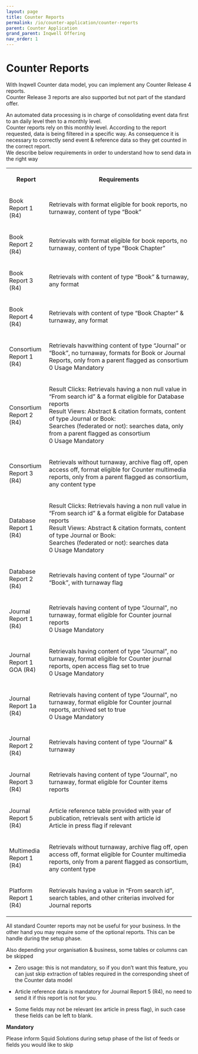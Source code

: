 ```yaml
---
layout: page
title: Counter Reports
permalink: /io/counter-application/counter-reports
parent: Counter Application
grand_parent: Inqwell Offering
nav_order: 1
---
```


<h1>Counter Reports</h1>

<p>With Inqwell Counter data model, you can implement any Counter Release 4 reports.<br/>Counter Release 3 reports are also supported but not part of the standard offer.</p><p>An automated data processing is in charge of consolidating event data first to an daily level then to a monthly level.<br/>Counter reports rely on this monthly level. According to the report requested, data is being filtered in a specific way. As consequence it is necessary to correctly send event &amp; reference data so they get counted in the correct report.<br/>We describe below requirements in order to understand how to send data in the right way</p>

<div><table  ><colgroup><col style="width: 111.0px;"/><col style="width: 568.0px;"/></colgroup><tbody><tr><th ><p><strong>Report</strong></p></th><th ><p><strong>Requirements</strong></p></th></tr><tr><td ><p>Book Report 1 (R4)</p></td><td ><p>Retrievals with format eligible for book reports, no turnaway, content of type “Book”</p></td></tr><tr><td ><p>Book Report 2 (R4)</p></td><td ><p>Retrievals with format eligible for book reports, no turnaway, content of type “Book Chapter”</p></td></tr><tr><td ><p>Book Report 3 (R4)</p></td><td ><p>Retrievals with content of type “Book” &amp; turnaway, any format</p></td></tr><tr><td ><p>Book Report 4 (R4)</p></td><td ><p>Retrievals with content of type “Book Chapter” &amp; turnaway, any format</p></td></tr><tr><td ><p>Consortium Report 1 (R4)</p></td><td ><p>Retrievals havwithing content of type “Journal” or “Book”, no turnaway, formats for Book or Journal Reports, only from a parent flagged as consortium<br/>0 Usage Mandatory</p></td></tr><tr><td ><p>Consortium Report 2 (R4)</p></td><td ><p>Result Clicks: Retrievals having a non null value in “From search id” &amp; a format eligible for Database reports<br/>Result Views: Abstract &amp; citation formats, content of type Journal or Book:<br/>Searches (federated or not): searches data, only from a parent flagged as consortium<br/>0 Usage Mandatory</p></td></tr><tr><td ><p>Consortium Report 3 (R4)</p></td><td ><p>Retrievals without turnaway, archive flag off, open access off, format eligible for Counter multimedia reports, only from a parent flagged as consortium, any content type</p></td></tr><tr><td ><p>Database Report 1 (R4)</p></td><td ><p>Result Clicks: Retrievals having a non null value in “From search id” &amp; a format eligible for Database reports<br/>Result Views: Abstract &amp; citation formats, content of type Journal or Book:<br/>Searches (federated or not): searches data<br/>0 Usage Mandatory</p></td></tr><tr><td ><p>Database Report 2 (R4)</p></td><td ><p>Retrievals having content of type “Journal” or “Book”, with turnaway flag</p></td></tr><tr><td ><p>Journal Report 1 (R4)</p></td><td ><p>Retrievals having content of type “Journal”, no turnaway, format eligible for Counter journal reports<br/>0 Usage Mandatory</p></td></tr><tr><td ><p>Journal Report 1 GOA (R4)</p></td><td ><p>Retrievals having content of type “Journal”, no turnaway, format eligible for Counter journal reports, open access flag set to true<br/>0 Usage Mandatory</p></td></tr><tr><td ><p>Journal Report 1a (R4)</p></td><td ><p>Retrievals having content of type “Journal”, no turnaway, format eligible for Counter journal reports, archived set to true<br/>0 Usage Mandatory</p></td></tr><tr><td ><p>Journal Report 2 (R4)</p></td><td ><p>Retrievals having content of type “Journal” &amp; turnaway</p></td></tr><tr><td ><p>Journal Report 3 (R4)</p></td><td ><p>Retrievals having content of type “Journal”, no turnaway, format eligible for Counter items reports</p></td></tr><tr><td ><p>Journal Report 5 (R4)</p></td><td ><p>Article reference table provided with year of publication, retrievals sent with article id<br/>Article in press flag if relevant</p></td></tr><tr><td ><p>Multimedia Report 1 (R4)</p></td><td ><p>Retrievals without turnaway, archive flag off, open access off, format eligible for Counter multimedia reports, only from a parent flagged as consortium, any content type</p></td></tr><tr><td ><p>Platform Report 1 (R4)</p></td><td ><p>Retrievals having a value in “From search id”, search tables, and other criterias involved for Journal reports</p></td></tr></tbody></table></div><p>All standard Counter reports may not be useful for your business. In the other hand you may require some of the optional reports. This can be handle during the setup phase.</p><p>Also depending your organisation &amp; business, some tables or columns can be skipped</p><ul><li><p>Zero usage: this is not mandatory, so if you don’t want this feature, you can just skip extraction of tables required in the corresponding sheet of the Counter data model</p></li><li><p>Article reference data is mandatory for Journal Report 5 (R4), no need to send it if this report is not for you.</p></li><li><p>Some fields may not be relevant (ex article in press flag), in such case these fields can be left to blank.</p></li></ul><div ><span ></span><div ><p><strong>Mandatory</strong></p><p>Please inform Squid Solutions during setup phase of the list of feeds or fields you would like to skip</p></div></div>

